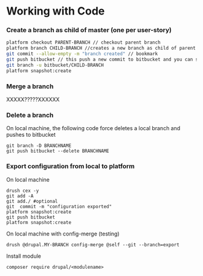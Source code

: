 # Working with Code

### Create a branch as child of master \(one per user-story\)

```bash
platform checkout PARENT-BRANCH // checkout parent branch
platform branch CHILD-BRANCH //creates a new branch as child of parent (1 min process)
git commit --allow-empty -m "branch created" // bookmark
git push bitbucket // this push a new commit to bitbucket and you can see changes on bitbucket and platform are linked
git branch -u bitbucket/CHILD-BRANCH
platform snapshot:create
```

### Merge a branch

XXXXX?????XXXXXX

### Delete a branch

On local machine, the following code force deletes a local branch and pushes to bitbucket

```
git branch -D BRANCHNAME
git push bitbucket --delete BRANCHNAME
```

### Export configuration from local to platform

On local machine

```
drush cex -y
git add -A
git add./ #optional
git  commit -m "configuration exported"
platform snapshot:create
git push bitbucket
platform snapshot:create
```

On local machine with config-merge \(testing\)

```
drush @drupal.MY-BRANCH config-merge @self --git --branch=export
```

Install module

```
composer require drupal/<modulename>
```



